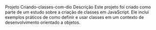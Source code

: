 
Projeto Criando-classes-com-dio
Descrição
Este projeto foi criado como parte de um estudo sobre a criação de classes em JavaScript. 
Ele inclui exemplos práticos de como definir e usar classes em um contexto de desenvolvimento orientado a objetos.
